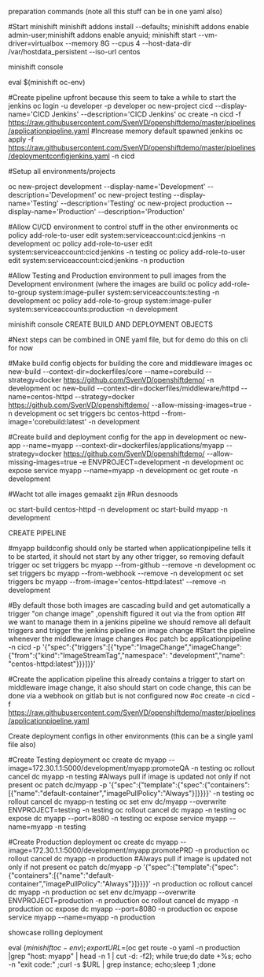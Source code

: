 preparation commands (note all this stuff can be in one yaml also)

#Start minishift
minishift addons install --defaults; minishift addons enable admin-user;minishift addons enable anyuid;  minishift start --vm-driver=virtualbox --memory 8G --cpus 4 --host-data-dir /var/hostdata_persistent --iso-url centos

minishift console

eval $(minishift oc-env)

#Create pipeline upfront because this seem to take a while to start the jenkins
oc login -u developer -p developer
oc new-project cicd --display-name='CICD Jenkins' --description='CICD Jenkins'
oc create -n cicd -f https://raw.githubusercontent.com/SvenVD/openshiftdemo/master/pipelines/applicationpipeline.yaml
#Increase memory default spawned jenkins
oc apply -f https://raw.githubusercontent.com/SvenVD/openshiftdemo/master/pipelines/deploymentconfigjenkins.yaml -n cicd


#Setup all environments/projects


oc new-project development --display-name='Development'  --description='Development'
oc new-project testing --display-name='Testing' --description='Testing'
oc new-project production --display-name='Production' --description='Production'

#Allow CI/CD environment to control stuff in the other environments
oc policy add-role-to-user edit system:serviceaccount:cicd:jenkins -n development
oc policy add-role-to-user edit system:serviceaccount:cicd:jenkins -n testing
oc policy add-role-to-user edit system:serviceaccount:cicd:jenkins -n production

#Allow  Testing and Production environment to pull images from the Development environment (where the images are build
oc policy add-role-to-group system:image-puller system:serviceaccounts:testing -n development
oc policy add-role-to-group system:image-puller system:serviceaccounts:production  -n development

minishift console
CREATE BUILD AND DEPLOYMENT OBJECTS

#Next steps can be combined in ONE yaml file, but for demo do this on cli for now

#Make build config objects for building the core and middleware images
oc new-build --context-dir=dockerfiles/core --name=corebuild --strategy=docker https://github.com/SvenVD/openshiftdemo/ -n development
oc new-build --context-dir=dockerfiles/middleware/httpd --name=centos-httpd --strategy=docker https://github.com/SvenVD/openshiftdemo/ --allow-missing-images=true -n development
oc set triggers bc centos-httpd --from-image='corebuild:latest' -n development

#Create build and deployment config for the app in development
oc new-app --name=myapp  --context-dir=dockerfiles/applications/myapp --strategy=docker https://github.com/SvenVD/openshiftdemo/ --allow-missing-images=true -e ENVPROJECT=development -n development
oc expose service myapp --name=myapp -n development
oc get route  -n development

#Wacht tot alle images gemaakt zijn
#Run desnoods

oc start-build centos-httpd -n development
oc start-build myapp -n development



CREATE PIPELINE

#myapp buildconfig should only be started when applicationpipeline tells it to be started, it should not start by any other trigger, so removing default trigger
oc set triggers bc myapp --from-github --remove -n development
oc set triggers bc myapp --from-webhook --remove -n development
oc set triggers bc myapp --from-image='centos-httpd:latest' --remove -n development

#By default those both images are cascading build and get automatically a trigger "on change image" ,openshift figured it out via the from option
#If we want to manage them in  a jenkins pipeline we should remove all default triggers and trigger the jenkins pipeline on image change
#Start the pipeline whenever the middleware image changes
#oc patch bc applicationpipeline -n cicd -p '{"spec":{"triggers":[{"type":"ImageChange","imageChange":{"from":{"kind":"ImageStreamTag","namespace": "development","name": "centos-httpd:latest"}}}]}}'

#Create the application pipeline this already contains a trigger to start on middleware image change, it also should start on code change, this can be done via a webhook on gitlab but is not configured now
#oc create -n cicd -f https://raw.githubusercontent.com/SvenVD/openshiftdemo/master/pipelines/applicationpipeline.yaml


Create deployment configs in other environments (this can be a single yaml file also)

#Create Testing deployment
oc create dc myapp --image=172.30.1.1:5000/development/myapp:promoteQA -n testing
oc rollout cancel dc myapp -n testing
#Always pull if image is updated not only if not present
oc patch dc/myapp  -p '{"spec":{"template":{"spec":{"containers":[{"name":"default-container","imagePullPolicy":"Always"}]}}}}' -n testing
oc rollout cancel dc myapp-n testing
oc set env dc/myapp --overwrite ENVPROJECT=testing -n testing
oc rollout cancel dc myapp -n testing
oc expose dc myapp --port=8080 -n testing
oc expose service myapp --name=myapp -n testing


#Create Production deployment
oc create dc myapp --image=172.30.1.1:5000/development/myapp:promotePRD -n production
oc rollout cancel dc myapp -n production
#Always pull if image is updated not only if not present
oc patch dc/myapp  -p '{"spec":{"template":{"spec":{"containers":[{"name":"default-container","imagePullPolicy":"Always"}]}}}}' -n production
oc rollout cancel dc myapp -n production
oc set env dc/myapp --overwrite ENVPROJECT=production -n production
oc rollout cancel dc myapp -n production
oc expose dc myapp --port=8080 -n production
oc expose service myapp --name=myapp -n production



showcase rolling deployment

eval $(minishift oc-env);export URL=$(oc get route -o yaml -n production |grep "host: myapp" | head -n 1 | cut -d: -f2);
while true;do date +%s; echo -n "exit code:" ;curl -s  $URL | grep instance; echo;sleep 1 ;done